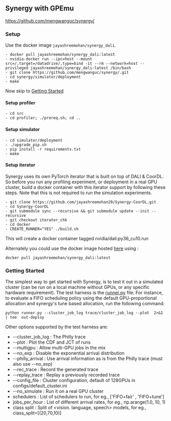 ## Synergy with GPEmu

https://github.com/mengwanguc/synergy/

### Setup

Use the docker image `jayashreemohan/synergy_dali`.
```
- docker pull jayashreemohan/synergy_dali:latest
- nvidia-docker run --ipc=host --mount src=/,target=/datadrive/,type=bind -it --rm --network=host --privileged jayashreemohan/synergy_dali:latest /bin/bash
- git clone https://github.com/mengwanguc/synergy/.git
- cd synergy/simulator/deployment
- make
```
Now skip to [Getting Started](README.md#getting-started)

#### Setup profiler
```
- cd src
- cd profiler; ./prereq.sh; cd ..
```

#### Setup simulator
```
- cd simulator/deployment
- ./upgrade_pip.sh
- pip install -r requirements.txt
- make
```

#### Setup iterator
Synergy uses its own PyTorch iterator that is built on top of DALI & CoorDL. So before you run any profiling experiment, or deployment in a real GPU cluster,  build a docker container with this iterator support by following these steps. Note that this is not required to run the simulation experiments.
```
- git clone https://github.com/jayashreemohan29/Synergy-CoorDL.git
- cd Synergy-CoorDL
- git submodule sync --recursive && git submodule update --init --recursive
- git checkout iterator_chk
- cd docker
- CREATE_RUNNER="YES" ./build.sh
```
 This will create a docker container tagged nvidia/dali:py36_cu10.run

Alternately you could use the docker image hosted [here](https://hub.docker.com/repository/docker/jayashreemohan/synergy_dali) using :
```
docker pull jayashreemohan/synergy_dali:latest
```

### Getting Started
The simplest way to get started with Synergy, is to test it out in a simulated cluster (can be run on a local machine without GPUs, or any specific hardware requirement). The test harness is the [runner.py](simulator/runner.py) file. For instance, to evaluate a FIFO scheduling policy using the default GPU-proportional allocation and synergy's tune based allocation, run the following command:

```
python runner.py --cluster_job_log trace/cluster_job_log --plot  2>&1 | tee  out-deploy
```

Other options supported by the test harness are:

* --cluster_job_log : The Philly trace
* --plot : Plot the CDF and JCT of runs
* --multigpu : Allow multi-GPU jobs in the mix
* --no_exp :  Disable the exponential arrival distribution
* --philly_arrival : Use arrival information as is from the Philly trace (must also use --no_exp)
* --rec_trace : Record the generated trace
* --replay_trace : Replay a previously recorded trace
* --config_file : Cluster configuration, default of 128GPUs in configs/default_cluster.ini
* --no_simulate : Run it on a real GPU cluster
* schedulers : List of schedulers to run, for eg., ['FIFO+fair' , 'FIFO+tune']
* jobs_per_hour : List of different arrival rates, for eg., np.arange(1.0, 10, 1)
* class split : Split of <vision. language, speech> models, for eg., class_split=[(20,70,10)]
